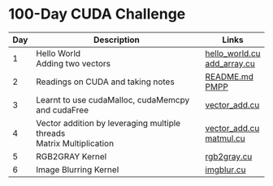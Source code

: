 # 100-Day CUDA Challenge

| Day | Description | Links |
| --- | --- | --- |
| 1 | Hello World <br> Adding two vectors | [hello_world.cu](./day_1/hello_world.cu) <br> [add_array.cu](./day_1/add_array.cu)
| 2 | Readings on CUDA and taking notes | [README.md](./day_2/README.md) <br> [PMPP](./day_2/PMPP%20Chapter%201.md)
| 3 | Learnt to use cudaMalloc, cudaMemcpy and cudaFree | [vector_add.cu](./day_3/vector_add.cu)
| 4 | Vector addition by leveraging multiple threads <br> Matrix Multiplication | [vector_add.cu](./day_4/vector_add.cu) <br> [matmul.cu](./day_4/matmul.cu)
| 5 | RGB2GRAY Kernel | [rgb2gray.cu](./day_5/rgb2gray.cu)
| 6 | Image Blurring Kernel | [imgblur.cu](./day_6/imgblur.cu)
